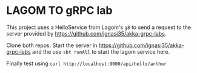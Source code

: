 # LAGOM TO gRPC lab 

This project uses a HelloService from Lagom's `g8` to send a request to the server provided by https://github.com/ignasi35/akka-grpc-labs.

Clone both repos. Start the server in https://github.com/ignasi35/akka-grpc-labs and the use `sbt runAll` to start the lagom service here.

Finally test using `curl http://localhost:9000/api/hello/arthur`